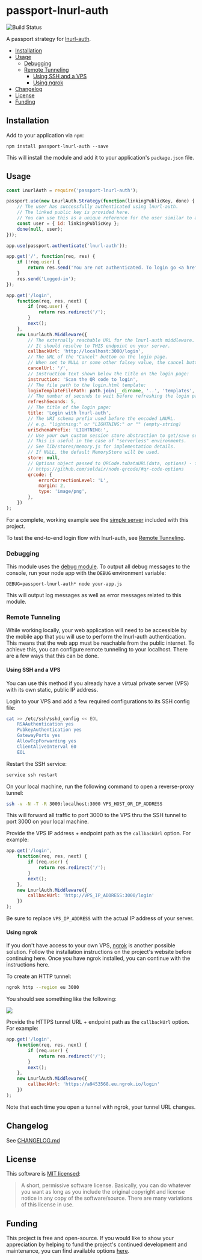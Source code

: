 # passport-lnurl-auth

![Build Status](https://github.com/chill117/passport-lnurl-auth/actions/workflows/ci.yml/badge.svg)

A passport strategy for [lnurl-auth](https://github.com/btcontract/lnurl-rfc/blob/master/lnurl-auth.md).

* [Installation](#installation)
* [Usage](#usage)
	* [Debugging](#debugging)
	* [Remote Tunneling](#remote-tunneling)
		* [Using SSH and a VPS](#using-ssh-and-a-vps)
		* [Using ngrok](#using-ngrok)
* [Changelog](#changelog)
* [License](#license)
* [Funding](#funding)


## Installation

Add to your application via `npm`:
```
npm install passport-lnurl-auth --save
```
This will install the module and add it to your application's `package.json` file.


## Usage

```js
const LnurlAuth = require('passport-lnurl-auth');

passport.use(new LnurlAuth.Strategy(function(linkingPublicKey, done) {
	// The user has successfully authenticated using lnurl-auth.
	// The linked public key is provided here.
	// You can use this as a unique reference for the user similar to a username or email address.
	const user = { id: linkingPublicKey };
	done(null, user);
}));

app.use(passport.authenticate('lnurl-auth'));

app.get('/', function(req, res) {
	if (!req.user) {
		return res.send('You are not authenticated. To login go <a href="/login">here</a>.');
	}
	res.send('Logged-in');
});

app.get('/login',
	function(req, res, next) {
		if (req.user) {
			return res.redirect('/');
		}
		next();
	},
	new LnurlAuth.Middleware({
		// The externally reachable URL for the lnurl-auth middleware.
		// It should resolve to THIS endpoint on your server.
		callbackUrl: 'http://localhost:3000/login',
		// The URL of the "Cancel" button on the login page.
		// When set to NULL or some other falsey value, the cancel button will be hidden.
		cancelUrl: '/',
		// Instruction text shown below the title on the login page:
		instruction: 'Scan the QR code to login',
		// The file path to the login.html template:
		loginTemplateFilePath: path.join(__dirname, '..', 'templates', 'login.html'),
		// The number of seconds to wait before refreshing the login page:
		refreshSeconds: 5,
		// The title of the login page:
		title: 'Login with lnurl-auth',
		// The URI schema prefix used before the encoded LNURL.
		// e.g. "lightning:" or "LIGHTNING:" or "" (empty-string)
		uriSchemaPrefix: 'LIGHTNING:',
		// Use your own custom session store abstraction to get/save sessions with corresponding k1.
		// This is useful in the case of "serverless" environments.
		// See lib/stores/memory.js for implementation details.
		// If NULL, the default MemoryStore will be used.
		store: null,
		// Options object passed to QRCode.toDataURL(data, options) - for further details:
		// https://github.com/soldair/node-qrcode/#qr-code-options
		qrcode: {
			errorCorrectionLevel: 'L',
			margin: 2,
			type: 'image/png',
		},
	})
);
```
For a complete, working example see the [simple server](https://github.com/chill117/passport-lnurl-auth/blob/master/examples/simple.js) included with this project.

To test the end-to-end login flow with lnurl-auth, see [Remote Tunneling](#remote-tunneling).


### Debugging

This module uses the [debug module](https://github.com/visionmedia/debug). To output all debug messages to the console, run your node app with the `DEBUG` environment variable:
```
DEBUG=passport-lnurl-auth* node your-app.js
```
This will output log messages as well as error messages related to this module.



### Remote Tunneling

While working locally, your web application will need to be accessible by the mobile app that you will use to perform the lnurl-auth authentication. This means that the web app must be reachable from the public internet. To achieve this, you can configure remote tunneling to your localhost. There are a few ways that this can be done.

#### Using SSH and a VPS

You can use this method if you already have a virtual private server (VPS) with its own static, public IP address.

Login to your VPS and add a few required configurations to its SSH config file:
```bash
cat >> /etc/ssh/sshd_config << EOL
    RSAAuthentication yes
    PubkeyAuthentication yes
    GatewayPorts yes
    AllowTcpForwarding yes
    ClientAliveInterval 60
    EOL
```
Restart the SSH service:
```bash
service ssh restart
```
On your local machine, run the following command to open a reverse-proxy tunnel:
```bash
ssh -v -N -T -R 3000:localhost:3000 VPS_HOST_OR_IP_ADDRESS
```
This will forward all traffic to port 3000 to the VPS thru the SSH tunnel to port 3000 on your local machine.

Provide the VPS IP address + endpoint path as the `callbackUrl` option. For example:
```js
app.get('/login',
	function(req, res, next) {
		if (req.user) {
			return res.redirect('/');
		}
		next();
	},
	new LnurlAuth.Middleware({
		callbackUrl: 'http://VPS_IP_ADDRESS:3000/login'
	})
);
```
Be sure to replace `VPS_IP_ADDRESS` with the actual IP address of your server.


#### Using ngrok

If you don't have access to your own VPS, [ngrok](https://ngrok.com/) is another possible solution. Follow the installation instructions on the project's website before continuing here. Once you have ngrok installed, you can continue with the instructions here.

To create an HTTP tunnel:
```bash
ngrok http --region eu 3000
```
You should see something like the following:

![](https://github.com/chill117/passport-lnurl-auth/blob/master/images/ngrok-screen-https-tunnel.png)

Provide the HTTPS tunnel URL + endpoint path as the `callbackUrl` option. For example:
```js
app.get('/login',
	function(req, res, next) {
		if (req.user) {
			return res.redirect('/');
		}
		next();
	},
	new LnurlAuth.Middleware({
		callbackUrl: 'https://a9453568.eu.ngrok.io/login'
	})
);
```
Note that each time you open a tunnel with ngrok, your tunnel URL changes. 


## Changelog

See [CHANGELOG.md](https://github.com/chill117/passport-lnurl-auth/blob/master/CHANGELOG.md)


## License

This software is [MIT licensed](https://tldrlegal.com/license/mit-license):
> A short, permissive software license. Basically, you can do whatever you want as long as you include the original copyright and license notice in any copy of the software/source.  There are many variations of this license in use.


## Funding

This project is free and open-source. If you would like to show your appreciation by helping to fund the project's continued development and maintenance, you can find available options [here](https://degreesofzero.com/donate.html?project=passport-lnurl-auth).
